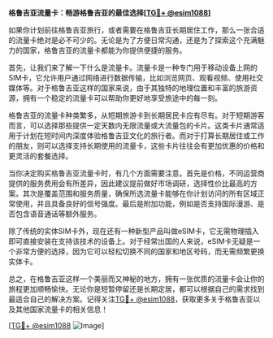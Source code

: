 **格鲁吉亚流量卡：畅游格鲁吉亚的最佳选择[[TG💪+ @esim1088](https://t.me/s/esim1088)]**

如果你计划前往格鲁吉亚旅行，或者需要在格鲁吉亚长期居住工作，那么一张合适的流量卡绝对是必不可少的。无论是为了方便日常沟通，还是为了探索这个充满魅力的国家，格鲁吉亚的流量卡都能为你提供便捷的服务。

首先，让我们来了解一下什么是流量卡。流量卡是一种专门用于移动设备上网的SIM卡，它允许用户通过网络进行数据传输，比如浏览网页、观看视频、使用社交媒体等。对于格鲁吉亚这样的国家来说，由于其独特的地理位置和丰富的旅游资源，拥有一个稳定的流量卡可以帮助你更好地享受旅途中的每一刻。

格鲁吉亚的流量卡种类繁多，从短期旅游卡到长期居民卡应有尽有。对于短期游客而言，可以选择那些提供一定天数内无限流量或大流量包的卡片。这类卡片通常适用于计划在短时间内深度体验格鲁吉亚文化的旅行者。而对于打算长期居住或工作的朋友，则可以选择支持长期使用的流量卡，这些卡片往往会有更加优惠的价格和更灵活的套餐选择。

当你决定购买格鲁吉亚流量卡时，有几个方面需要注意。首先是价格，不同运营商提供的服务费用会有所差异，因此建议提前做好市场调研，选择性价比最高的方案。其次是覆盖范围和服务质量，确保所选流量卡能够在你计划访问的所有区域正常使用，并且具备良好的信号强度。最后是附加功能，例如是否支持国际漫游、是否包含语音通话等额外服务。

除了传统的实体SIM卡外，现在还有一种新型产品叫做eSIM卡，它无需物理插入即可直接安装在支持该技术的设备上。对于经常出国的人来说，eSIM卡无疑是一个非常方便的选择，因为它可以轻松切换不同的国家和地区号码，而无需频繁更换实体卡。

总之，在格鲁吉亚这样一个美丽而又神秘的地方，拥有一张优质的流量卡会让你的旅程更加顺畅愉快。无论你是短暂停留还是长期定居，都可以根据自己的需求找到最适合自己的解决方案。记得关注[TG💪+ @esim1088](https://t.me/s/esim1088)，获取更多关于格鲁吉亚以及其他国家流量卡的相关信息！

[[TG💪+ @esim1088](https://t.me/s/esim1088) ![Image](https://i.postimg.cc/4NQfJmqS/Snipaste-2025-05-13-00-14-12.png)]